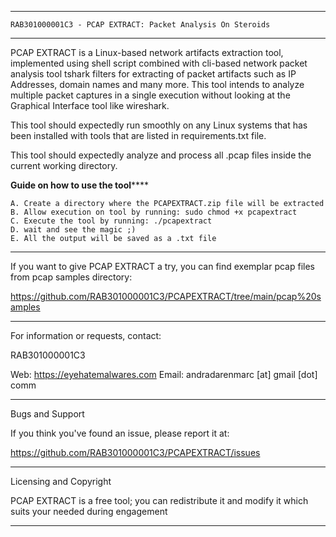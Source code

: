 ********************************************************************************
	RAB301000001C3 - PCAP EXTRACT: Packet Analysis On Steroids
********************************************************************************

PCAP EXTRACT is a Linux-based network artifacts extraction tool, implemented 
using shell script combined with cli-based network packet analysis tool tshark 
filters for extracting of packet artifacts such as IP Addresses, domain names
and many more. This tool intends to analyze multiple packet captures in a 
single  execution without looking at the Graphical Interface tool like wireshark.

This tool should expectedly run smoothly on any Linux systems that has been 
installed with tools that are listed in requirements.txt file.

This tool should expectedly analyze and process all .pcap files inside the
current working directory.

************************Guide on how to use the tool****************************

	A. Create a directory where the PCAPEXTRACT.zip file will be extracted
	B. Allow execution on tool by running: sudo chmod +x pcapextract
	C. Execute the tool by running: ./pcapextract
	D. wait and see the magic ;)
	E. All the output will be saved as a .txt file
	
********************************************************************************

If you want to give PCAP EXTRACT a try, you can find exemplar pcap files from
pcap samples directory: 

https://github.com/RAB301000001C3/PCAPEXTRACT/tree/main/pcap%20samples

********************************************************************************
For information or requests, contact:

RAB301000001C3

Web: https://eyehatemalwares.com
Email: andradarenmarc [at] gmail [dot] comm

********************************************************************************
Bugs and Support

If you think you've found an issue, please report it at:

https://github.com/RAB301000001C3/PCAPEXTRACT/issues 

********************************************************************************
Licensing and Copyright

PCAP EXTRACT is a free tool; you can redistribute it and modify it which suits 
your needed during engagement

********************************************************************************
